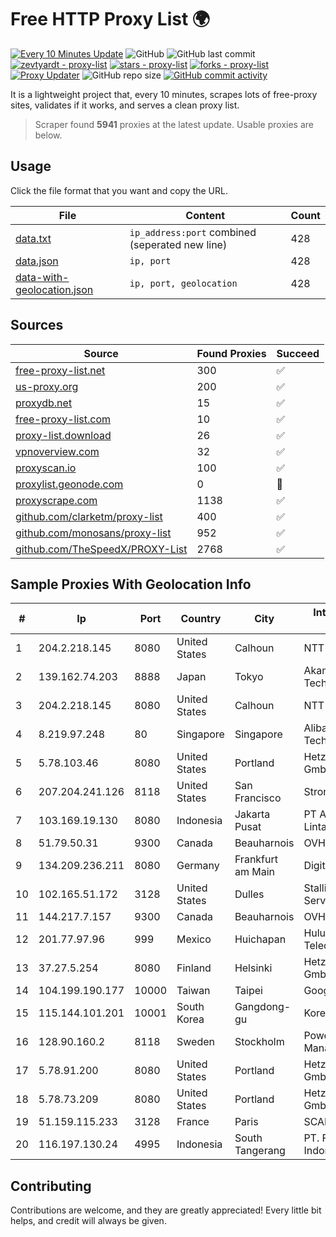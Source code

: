 
# Free HTTP Proxy List 🌍

[![Every 10 Minutes Update](https://github.com/mertguvencli/http-proxy-list/actions/workflows/main.yml/badge.svg?branch=main)](https://github.com/mertguvencli/http-proxy-list/actions/workflows/main.yml)
![GitHub](https://img.shields.io/github/license/mertguvencli/http-proxy-list)
![GitHub last commit](https://img.shields.io/github/last-commit/mertguvencli/http-proxy-list)
[![zevtyardt - proxy-list](https://img.shields.io/static/v1?label=zevtyardt&message=proxy-list&color=blue&logo=github)](https://github.com/zevtyardt/proxy-list "Go to GitHub repo")
[![stars - proxy-list](https://img.shields.io/github/stars/zevtyardt/proxy-list?style=social)](https://github.com/zevtyardt/proxy-list)
[![forks - proxy-list](https://img.shields.io/github/forks/zevtyardt/proxy-list?style=social)](https://github.com/zevtyardt/proxy-list)
[![Proxy Updater](https://github.com/zevtyardt/proxy-list/workflows/Proxy%20Updater/badge.svg)](https://github.com/zevtyardt/proxy-list/actions?query=workflow:"Proxy+Updater")
![GitHub repo size](https://img.shields.io/github/repo-size/zevtyardt/proxy-list)
[![GitHub commit activity](https://img.shields.io/github/commit-activity/m/zevtyardt/proxy-list?logo=commits)](https://github.com/zevtyardt/proxy-list/commits/main)

It is a lightweight project that, every 10 minutes, scrapes lots of free-proxy sites, validates if it works, and serves a clean proxy list.

> Scraper found **5941** proxies at the latest update. Usable proxies are below.

## Usage

Click the file format that you want and copy the URL.

|File|Content|Count|
|----|-------|-----|
|[data.txt](https://raw.githubusercontent.com/mertguvencli/http-proxy-list/main/proxy-list/data.txt)|`ip_address:port` combined (seperated new line)|428|
|[data.json](https://raw.githubusercontent.com/mertguvencli/http-proxy-list/main/proxy-list/data.json)|`ip, port`|428|
|[data-with-geolocation.json](https://raw.githubusercontent.com/mertguvencli/http-proxy-list/main/proxy-list/data-with-geolocation.json)|`ip, port, geolocation`|428|

## Sources

|Source|Found Proxies|Succeed|
|------|-------------|-------|
|[free-proxy-list.net](https://free-proxy-list.net)|300|✅|
|[us-proxy.org](https://www.us-proxy.org)|200|✅|
|[proxydb.net](http://proxydb.net)|15|✅|
|[free-proxy-list.com](https://free-proxy-list.com/?page=&port=&type%5B%5D=http&type%5B%5D=https&up_time=0&search=Search)|10|✅|
|[proxy-list.download](https://www.proxy-list.download/HTTP)|26|✅|
|[vpnoverview.com](https://vpnoverview.com/privacy/anonymous-browsing/free-proxy-servers)|32|✅|
|[proxyscan.io](https://www.proxyscan.io)|100|✅|
|[proxylist.geonode.com](https://proxylist.geonode.com/api/proxy-list?limit=300&page=1&sort_by=lastChecked&sort_type=desc&protocols=http,https)|0|🚫|
|[proxyscrape.com](https://api.proxyscrape.com/v2/?request=displayproxies&protocol=http&timeout=10000&country=all&ssl=all&anonymity=all)|1138|✅|
|[github.com/clarketm/proxy-list](https://raw.githubusercontent.com/clarketm/proxy-list/master/proxy-list-raw.txt)|400|✅|
|[github.com/monosans/proxy-list](https://raw.githubusercontent.com/monosans/proxy-list/main/proxies/http.txt)|952|✅|
|[github.com/TheSpeedX/PROXY-List](https://raw.githubusercontent.com/TheSpeedX/PROXY-List/master/http.txt)|2768|✅|


## Sample Proxies With Geolocation Info

|#|Ip|Port|Country|City|Internet Service Provider|
|-|--|----|-------|----|-------------------------|
|1|204.2.218.145|8080|United States|Calhoun|NTT America, Inc.|
|2|139.162.74.203|8888|Japan|Tokyo|Akamai Technologies, Inc.|
|3|204.2.218.145|8080|United States|Calhoun|NTT America, Inc.|
|4|8.219.97.248|80|Singapore|Singapore|Alibaba (US) Technology Co., Ltd.|
|5|5.78.103.46|8080|United States|Portland|Hetzner Online GmbH|
|6|207.204.241.126|8118|United States|San Francisco|Strong Technology|
|7|103.169.19.130|8080|Indonesia|Jakarta Pusat|PT Aplikanusa Lintasarta|
|8|51.79.50.31|9300|Canada|Beauharnois|OVH SAS|
|9|134.209.236.211|8080|Germany|Frankfurt am Main|DigitalOcean, LLC|
|10|102.165.51.172|3128|United States|Dulles|Stallion Network Services Limited|
|11|144.217.7.157|9300|Canada|Beauharnois|OVH SAS|
|12|201.77.97.96|999|Mexico|Huichapan|Hulux Telecomunicaciones|
|13|37.27.5.254|8080|Finland|Helsinki|Hetzner Online GmbH|
|14|104.199.190.177|10000|Taiwan|Taipei|Google LLC|
|15|115.144.101.201|10001|South Korea|Gangdong-gu|Korea Telecom|
|16|128.90.160.2|8118|Sweden|Stockholm|Powerhouse Management, Inc.|
|17|5.78.91.200|8080|United States|Portland|Hetzner Online GmbH|
|18|5.78.73.209|8080|United States|Portland|Hetzner Online GmbH|
|19|51.159.115.233|3128|France|Paris|SCALEWAY|
|20|116.197.130.24|4995|Indonesia|South Tangerang|PT. Fiber Networks Indonesia|



## Contributing

Contributions are welcome, and they are greatly appreciated! Every
little bit helps, and credit will always be given.

